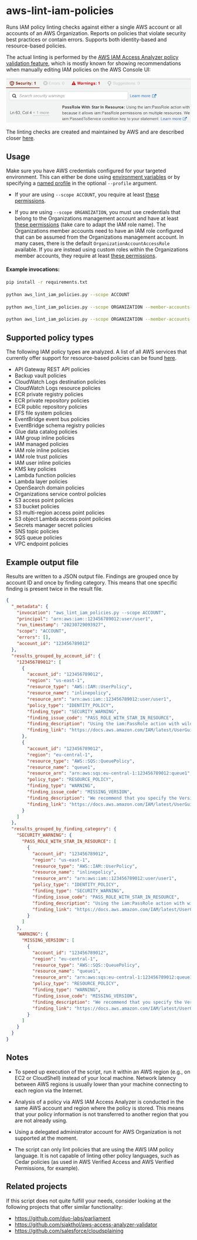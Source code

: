 # aws-lint-iam-policies

Runs IAM policy linting checks against either a single AWS account or all accounts of an AWS Organization. Reports on policies that violate security best practices or contain errors. Supports both identity-based and resource-based policies. 

The actual linting is performed by the [AWS IAM Access Analyzer policy validation feature](https://docs.aws.amazon.com/IAM/latest/UserGuide/access-analyzer-policy-validation.html), which is mostly known for showing recommendations when manually editing IAM policies on the AWS Console UI:

![](./doc/access_analyzer_console.png)

The linting checks are created and maintained by AWS and are described closer [here](https://docs.aws.amazon.com/IAM/latest/UserGuide/access-analyzer-reference-policy-checks.html).



## Usage

Make sure you have AWS credentials configured for your targeted environment. This can either be done using [environment 
variables](https://docs.aws.amazon.com/cli/latest/userguide/cli-configure-envvars.html) or by specifying a [named 
profile](https://docs.aws.amazon.com/cli/latest/userguide/cli-configure-profiles.html) in the optional `--profile` 
argument.

* If your are using `--scope ACCOUNT`, you require at least [these permissions](doc/permissions_scope_account.json). 

* If you are using `--scope ORGANIZATION`, you must use credentials that belong to the Organizations management account and have at least [these permissions](doc/permissions_scope_organization.json) (take care to adapt the IAM role name). The Organizations member accounts need to have an IAM role configured that can be assumed from the Organizations management account. In many cases, there is the default `OrganizationAccountAccessRole` available. If you are instead using custom roles within the Organizations member accounts, they require at least [these permissions](doc/permissions_scope_account.json). 



#### Example invocations:

```bash
pip install -r requirements.txt

python aws_lint_iam_policies.py --scope ACCOUNT

python aws_lint_iam_policies.py --scope ORGANIZATION --member-accounts-role OrganizationAccountAccessRole

python aws_lint_iam_policies.py --scope ORGANIZATION --member-accounts-role OrganizationAccountAccessRole --exclude-accounts 112233445566,998877665544 --exclude-ous ou-lodr-r0rbg49t --exclude-policy-types lambda_function_policies
```



## Supported policy types
The following IAM policy types are analyzed. A list of all AWS services that currently offer support for resource-based policies can be found [here](https://docs.aws.amazon.com/IAM/latest/UserGuide/reference_aws-services-that-work-with-iam.html).

* API Gateway REST API policies
* Backup vault policies
* CloudWatch Logs destination policies
* CloudWatch Logs resource policies
* ECR private registry policies
* ECR private repository policies
* ECR public repository policies
* EFS file system policies
* EventBridge event bus policies
* EventBridge schema registry policies
* Glue data catalog policies
* IAM group inline policies
* IAM managed policies
* IAM role inline policies
* IAM role trust policies
* IAM user inline policies
* KMS key policies
* Lambda function policies
* Lambda layer policies
* OpenSearch domain policies
* Organizations service control policies
* S3 access point policies
* S3 bucket policies
* S3 multi-region access point policies
* S3 object Lambda access point policies
* Secrets manager secret policies
* SNS topic policies
* SQS queue policies
* VPC endpoint policies



## Example output file

Results are written to a JSON output file. Findings are grouped once by account ID and once by finding category. This means that one specific finding is present twice in the result file.

```json
{
  "_metadata": {
    "invocation": "aws_lint_iam_policies.py --scope ACCOUNT",
    "principal": "arn:aws:iam::123456789012:user/user1",
    "run_timestamp": "20230729093927",
    "scope": "ACCOUNT",
    "errors": [],
    "account_id": "123456789012"
  },
  "results_grouped_by_account_id": {
    "123456789012": [
      {
        "account_id": "123456789012",
        "region": "us-east-1",
        "resource_type": "AWS::IAM::UserPolicy",
        "resource_name": "inlinepolicy",
        "resource_arn": "arn:aws:iam::123456789012:user/user1",
        "policy_type": "IDENTITY_POLICY",
        "finding_type": "SECURITY_WARNING",
        "finding_issue_code": "PASS_ROLE_WITH_STAR_IN_RESOURCE",
        "finding_description": "Using the iam:PassRole action with wildcards (*) in the resource can be overly permissive because it allows iam:PassRole permissions on multiple resources. We recommend that you specify resource ARNs or add the iam:PassedToService condition key to your statement.",
        "finding_link": "https://docs.aws.amazon.com/IAM/latest/UserGuide/access-analyzer-reference-policy-checks.html#access-analyzer-reference-policy-checks-security-warning-pass-role-with-star-in-resource"
      },
      {
        "account_id": "123456789012",
        "region": "eu-central-1",
        "resource_type": "AWS::SQS::QueuePolicy",
        "resource_name": "queue1",
        "resource_arn": "arn:aws:sqs:eu-central-1:123456789012:queue1",
        "policy_type": "RESOURCE_POLICY",
        "finding_type": "WARNING",
        "finding_issue_code": "MISSING_VERSION",
        "finding_description": "We recommend that you specify the Version element to help you with debugging permission issues.",
        "finding_link": "https://docs.aws.amazon.com/IAM/latest/UserGuide/access-analyzer-reference-policy-checks.html#access-analyzer-reference-policy-checks-general-warning-missing-version"
      }
    ]
  },
  "results_grouped_by_finding_category": {
    "SECURITY_WARNING": {
      "PASS_ROLE_WITH_STAR_IN_RESOURCE": [
        {
          "account_id": "123456789012",
          "region": "us-east-1",
          "resource_type": "AWS::IAM::UserPolicy",
          "resource_name": "inlinepolicy",
          "resource_arn": "arn:aws:iam::123456789012:user/user1",
          "policy_type": "IDENTITY_POLICY",
          "finding_type": "SECURITY_WARNING",
          "finding_issue_code": "PASS_ROLE_WITH_STAR_IN_RESOURCE",
          "finding_description": "Using the iam:PassRole action with wildcards (*) in the resource can be overly permissive because it allows iam:PassRole permissions on multiple resources. We recommend that you specify resource ARNs or add the iam:PassedToService condition key to your statement.",
          "finding_link": "https://docs.aws.amazon.com/IAM/latest/UserGuide/access-analyzer-reference-policy-checks.html#access-analyzer-reference-policy-checks-security-warning-pass-role-with-star-in-resource"
        }
      ]
    },
    "WARNING": {
      "MISSING_VERSION": [
        {
          "account_id": "123456789012",
          "region": "eu-central-1",
          "resource_type": "AWS::SQS::QueuePolicy",
          "resource_name": "queue1",
          "resource_arn": "arn:aws:sqs:eu-central-1:123456789012:queue1",
          "policy_type": "RESOURCE_POLICY",
          "finding_type": "WARNING",
          "finding_issue_code": "MISSING_VERSION",
          "finding_description": "We recommend that you specify the Version element to help you with debugging permission issues.",
          "finding_link": "https://docs.aws.amazon.com/IAM/latest/UserGuide/access-analyzer-reference-policy-checks.html#access-analyzer-reference-policy-checks-general-warning-missing-version"
        }
      ]
    }
  }
}
```



## Notes

* To speed up execution of the script, run it within an AWS region (e.g., on EC2 or CloudShell) instead of your local machine. Network latency between AWS regions is usually lower than your machine connecting to each region via the Internet.

* Analysis of a policy via AWS IAM Access Analyzer is conducted in the same AWS account and region where the policy is stored. This means that your policy information is not transferred to another region that you are not already using.

* Using a delegated administrator account for AWS Organization is not supported at the moment.

* The script can only lint policies that are using the AWS IAM policy language. It is not capable of linting other policy languages, such as Cedar policies (as used in AWS Verified Access and AWS Verified Permissions, for example).



## Related projects

If this script does not quite fulfill your needs, consider looking at the following projects that offer similar functionality:
* https://github.com/duo-labs/parliament
* https://github.com/sjakthol/aws-access-analyzer-validator
* https://github.com/salesforce/cloudsplaining
